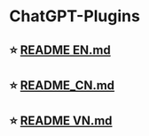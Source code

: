 # ChatGPT-Plugins
## ⭐ [README EN.md](https://github.com/chokiproai/ChatGPT-Plugins/blob/master/README%20EN.md)
## ⭐ [README_CN.md](https://github.com/chokiproai/ChatGPT-Plugins/blob/master/README_CN.md)
## ⭐ [README VN.md](https://github.com/chokiproai/ChatGPT-Plugins/blob/master/README_VN.md)
